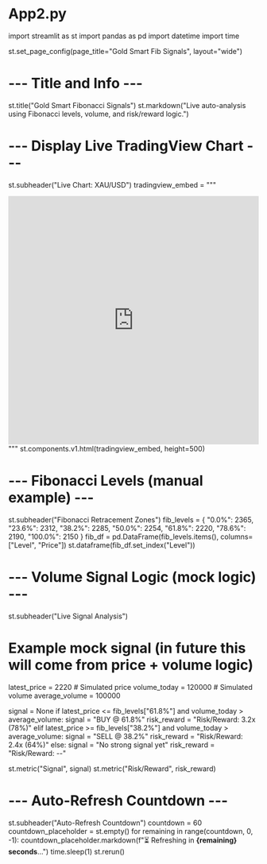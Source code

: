 # App2.py
import streamlit as st
import pandas as pd
import datetime
import time

st.set_page_config(page_title="Gold Smart Fib Signals", layout="wide")

# --- Title and Info ---
st.title("Gold Smart Fibonacci Signals")
st.markdown("Live auto-analysis using Fibonacci levels, volume, and risk/reward logic.")

# --- Display Live TradingView Chart ---
st.subheader("Live Chart: XAU/USD")
tradingview_embed = """
<iframe src="https://s.tradingview.com/widgetembed/?frameElementId=tradingview_c9b9e&symbol=OANDA:XAUUSD&interval=60&hidesidetoolbar=1&symboledit=1&saveimage=1&toolbarbg=f1f3f6&studies=[]&theme=dark&style=1&timezone=Etc%2FUTC&withdateranges=1&hideideas=1&hidelegend=1&autosize=true" width="100%" height="500" frameborder="0" allowtransparency="true" scrolling="no"></iframe>
"""
st.components.v1.html(tradingview_embed, height=500)

# --- Fibonacci Levels (manual example) ---
st.subheader("Fibonacci Retracement Zones")
fib_levels = {
    "0.0%": 2365,
    "23.6%": 2312,
    "38.2%": 2285,
    "50.0%": 2254,
    "61.8%": 2220,
    "78.6%": 2190,
    "100.0%": 2150
}
fib_df = pd.DataFrame(fib_levels.items(), columns=["Level", "Price"])
st.dataframe(fib_df.set_index("Level"))

# --- Volume Signal Logic (mock logic) ---
st.subheader("Live Signal Analysis")
# Example mock signal (in future this will come from price + volume logic)
latest_price = 2220  # Simulated price
volume_today = 120000  # Simulated volume
average_volume = 100000

signal = None
if latest_price <= fib_levels["61.8%"] and volume_today > average_volume:
    signal = "BUY @ 61.8%"
    risk_reward = "Risk/Reward: 3.2x (78%)"
elif latest_price >= fib_levels["38.2%"] and volume_today > average_volume:
    signal = "SELL @ 38.2%"
    risk_reward = "Risk/Reward: 2.4x (64%)"
else:
    signal = "No strong signal yet"
    risk_reward = "Risk/Reward: --"

st.metric("Signal", signal)
st.metric("Risk/Reward", risk_reward)

# --- Auto-Refresh Countdown ---
st.subheader("Auto-Refresh Countdown")
countdown = 60
countdown_placeholder = st.empty()
for remaining in range(countdown, 0, -1):
    countdown_placeholder.markdown(f"⏳ Refreshing in **{remaining} seconds**...")
    time.sleep(1)
st.rerun()
